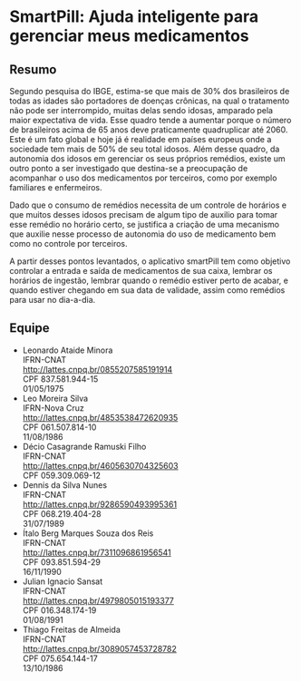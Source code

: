 # SmartPill: Ajuda inteligente para gerenciar meus medicamentos

## Resumo
Segundo pesquisa do IBGE, estima-se que mais de 30% dos brasileiros de todas as idades são portadores de doenças crônicas, na qual o tratamento não pode ser interrompido, muitas delas sendo idosas, amparado pela maior expectativa de vida. Esse quadro tende a aumentar porque o número de brasileiros acima de 65 anos deve praticamente quadruplicar até 2060. Este é um fato global e hoje já é realidade em países europeus onde a sociedade tem mais de 50% de seu total idosos.
Além desse quadro, da autonomia dos idosos em gerenciar os seus próprios remédios, existe um outro ponto a ser investigado que destina-se a preocupação de acompanhar o uso dos medicamentos por terceiros, como por exemplo familiares e enfermeiros.

Dado que o consumo de remédios necessita de um controle de horários e que muitos desses idosos precisam de algum tipo de auxilio para tomar esse remédio no horário certo, se justifica a criação de uma mecanismo que auxilie nesse processo de autonomia do uso de medicamento bem como no controle por terceiros.

A partir desses pontos levantados, o aplicativo smartPill tem como objetivo controlar a entrada e saída de medicamentos de sua caixa, lembrar os horários de ingestão, lembrar quando o remédio estiver perto de acabar, e quando estiver chegando em sua data de validade, assim como remédios para usar no dia-a-dia.

## Equipe
- Leonardo Ataide Minora<br />
  IFRN-CNAT<br />
  http://lattes.cnpq.br/0855207585191914<br />
  CPF 837.581.944-15<br />
  01/05/1975
- Leo Moreira Silva<br />
  IFRN-Nova Cruz<br />
  http://lattes.cnpq.br/4853538472620935<br />
  CPF 061.507.814-10<br />
  11/08/1986
- Décio Casagrande Ramuski Filho<br />
  IFRN-CNAT<br />
  http://lattes.cnpq.br/4605630704325603<br />
  CPF 059.309.069-12
- Dennis da Silva Nunes<br />
  IFRN-CNAT<br />
  http://lattes.cnpq.br/9286590493995361<br />
  CPF 068.219.404-28<br />
  31/07/1989
- Ítalo Berg Marques Souza dos Reis<br />
  IFRN-CNAT<br />
  http://lattes.cnpq.br/7311096861956541<br />
  CPF 093.851.594-29<br />
  16/11/1990
- Julian Ignacio Sansat<br />
  IFRN-CNAT<br />
  http://lattes.cnpq.br/4979805015193377<br />
  CPF 016.348.174-19<br />
  01/08/1991
- Thiago Freitas de Almeida<br />
  IFRN-CNAT<br />
  http://lattes.cnpq.br/3089057453728782<br />
  CPF 075.654.144-17<br />
  13/10/1986
